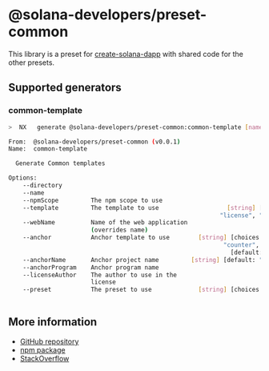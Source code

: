 # @solana-developers/preset-common

This library is a preset for [create-solana-dapp](https://npm.im/create-solana-dapp) with shared code for the other
presets.

## Supported generators

### common-template

```bash
>  NX   generate @solana-developers/preset-common:common-template [name] [options,...]

From:  @solana-developers/preset-common (v0.0.1)
Name:  common-template

  Generate Common templates

Options:
    --directory                                                        [string]
    --name                                                             [string]
    --npmScope         The npm scope to use                            [string]
    --template         The template to use                   [string] [choices:
                                                           "license", "readme"]
    --webName          Name of the web application                     [string]
                       (overrides name)
    --anchor           Anchor template to use        [string] [choices: "none",
                                                            "counter", "basic"]
                                                              [default: "none"]
    --anchorName       Anchor project name         [string] [default: "anchor"]
    --anchorProgram    Anchor program name                             [string]
    --licenseAuthor    The author to use in the                        [string]
                       license
    --preset           The preset to use             [string] [choices: "next",
                                                                       "react"]
```

## More information

- [GitHub repository](https://github.com/solana-developers/create-solana-dapp)
- [npm package](https://npm.im/create-solana-dapp)
- [StackOverflow](https://solana.stackexchange.com/questions/tagged/create-solana-dapp)
